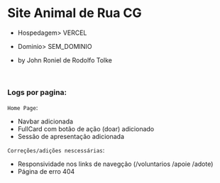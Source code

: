 # Site Animal de Rua CG
- Hospedagem> VERCEL
- Dominio> SEM_DOMINIO
- by John Roniel de Rodolfo Tolke

  <br>

 ### Logs por pagina:
 
`Home Page`:
- Navbar adicionada
- FullCard com botão de ação (doar) adicionado
- Sessão de apresentação adicionada

`Correções/adições nescessárias`:
- Responsividade nos links de navegção (/voluntarios /apoie /adote)
- Página de erro 404
